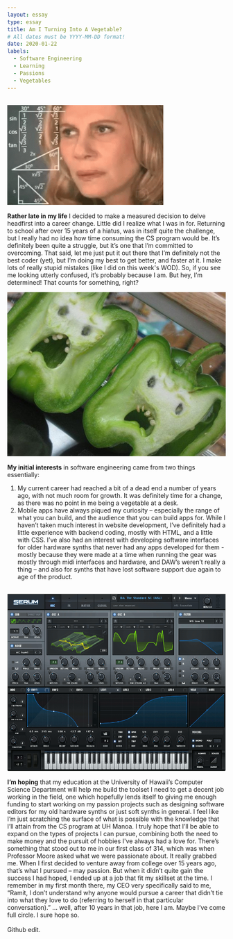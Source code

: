 ```yaml
---
layout: essay
type: essay
title: Am I Turning Into A Vegetable?
# All dates must be YYYY-MM-DD format!
date: 2020-01-22
labels:
  - Software Engineering
  - Learning
  - Passions
  - Vegetables
---
```


<br>
<img class="ui small left circular floated image" src="../images/confused.gif">

**Rather late in my life** I decided to make a measured decision to delve headfirst into a career change. Little did I realize what I was in for. Returning to school after over 15 years of a hiatus, was in itself quite the challenge, but I really had no idea how time consuming the CS program would be. It’s definitely been quite a struggle, but it’s one that I’m committed to overcoming. That said, let me just put it out there that I’m definitely not the best coder (yet), but I’m doing my best to get better, and faster at it. I make lots of really stupid mistakes (like I did on this week's WOD). So, if you see me looking utterly confused, it’s probably because I am. But hey, I’m determined! That counts for something, right?
<br>
<div class="ui divider"></div>

<img class="ui small left circular floated image" src="../images/vegetable.jpg">

**My initial interests** in software engineering came from two things essentially: 
1) My current career had reached a bit of a dead end a number of years ago, with not much room for growth. It was definitely time for a change, as there was no point in me being a vegetable at a desk.
2) Mobile apps have always piqued my curiosity – especially the range of what you can build, and the audience that you can build apps for. While I haven’t taken much interest in website development, I’ve definitely had a little experience with backend coding, mostly with HTML, and a little with CSS. I’ve also had an interest with developing software interfaces for older hardware synths that never had any apps developed for them - mostly because they were made at a time when running the gear was mostly through midi interfaces and hardware, and DAW’s weren’t really a thing – and also for synths that have lost software support due again to age of the product. 
<br>
<div class="ui divider"></div>

<img class="ui small left circular floated image" src="../images/serum.gif">

**I’m hoping** that my education at the University of Hawaii’s Computer Science Department will help me build the toolset I need to get a decent job working in the field, one which hopefully lends itself to giving me enough funding to start working on my passion projects such as designing software editors for my old hardware synths or just soft synths in general. I feel like I’m just scratching the surface of what is possible with the knowledge that I’ll attain from the CS program at UH Manoa. I truly hope that I’ll be able to expand on the types of projects I can pursue, combining both the need to make money and the pursuit of hobbies I've always had a love for. There’s something that stood out to me in our first class of 314, which was when Professor Moore asked what we were passionate about. It really grabbed me. When I first decided to venture away from college over 15 years ago, that’s what I pursued – may passion. But when it didn’t quite gain the success I had hoped, I ended up at a job that fit my skillset at the time. I remember in my first month there, my CEO very specifically said to me, “Ramit, I don’t understand why anyone would pursue a career that didn’t tie into what they love to do (referring to herself in that particular conversation).”  … well, after 10 years in that job, here I am. Maybe I’ve come full circle. I sure hope so.
<br>
<br>
Github edit.

